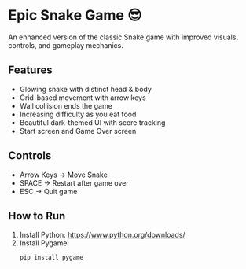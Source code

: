 # Epic Snake Game 😎

An enhanced version of the classic Snake game with improved visuals, controls, and gameplay mechanics.

##  Features 

- Glowing snake with distinct head & body
- Grid-based movement with arrow keys
- Wall collision ends the game
- Increasing difficulty as you eat food
- Beautiful dark-themed UI with score tracking
- Start screen and Game Over screen

##  Controls 

- Arrow Keys → Move Snake
- SPACE → Restart after game over
- ESC → Quit game

##  How to Run 

1. Install Python: https://www.python.org/downloads/
2. Install Pygame:
   ```bash
   pip install pygame

